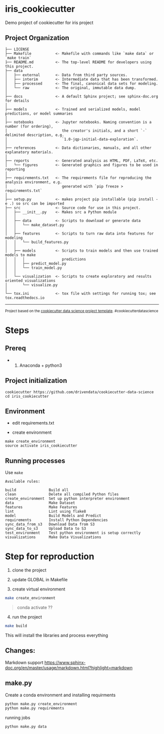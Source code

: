 # iris_cookiecutter

Demo project of cookiecutter for iris project

## Project Organization

    ├── LICENSE
    ├── Makefile           <- Makefile with commands like `make data` or `make train`
    ├── README.md          <- The top-level README for developers using this project.
    ├── data
    │   ├── external       <- Data from third party sources.
    │   ├── interim        <- Intermediate data that has been transformed.
    │   ├── processed      <- The final, canonical data sets for modeling.
    │   └── raw            <- The original, immutable data dump.
    │
    ├── docs               <- A default Sphinx project; see sphinx-doc.org for details
    │
    ├── models             <- Trained and serialized models, model predictions, or model summaries
    │
    ├── notebooks          <- Jupyter notebooks. Naming convention is a number (for ordering),
    │                         the creator's initials, and a short `-` delimited description, e.g.
    │                         `1.0-jqp-initial-data-exploration`.
    │
    ├── references         <- Data dictionaries, manuals, and all other explanatory materials.
    │
    ├── reports            <- Generated analysis as HTML, PDF, LaTeX, etc.
    │   └── figures        <- Generated graphics and figures to be used in reporting
    │
    ├── requirements.txt   <- The requirements file for reproducing the analysis environment, e.g.
    │                         generated with `pip freeze > requirements.txt`
    │
    ├── setup.py           <- makes project pip installable (pip install -e .) so src can be imported
    ├── src                <- Source code for use in this project.
    │   ├── __init__.py    <- Makes src a Python module
    │   │
    │   ├── data           <- Scripts to download or generate data
    │   │   └── make_dataset.py
    │   │
    │   ├── features       <- Scripts to turn raw data into features for modeling
    │   │   └── build_features.py
    │   │
    │   ├── models         <- Scripts to train models and then use trained models to make
    │   │   │                 predictions
    │   │   ├── predict_model.py
    │   │   └── train_model.py
    │   │
    │   └── visualization  <- Scripts to create exploratory and results oriented visualizations
    │       └── visualize.py
    │
    └── tox.ini            <- tox file with settings for running tox; see tox.readthedocs.io

---

<p><small>Project based on the <a target="_blank" href="https://drivendata.github.io/cookiecutter-data-science/">cookiecutter data science project template</a>. #cookiecutterdatascience</small></p>

# Steps

## Prereq

- 1. Anaconda + python3

## Project initialization

```
cookiecutter https://github.com/drivendata/cookiecutter-data-science
cd iris_cookiecutter
```

## Environment

- edit requirements.txt

- create environment

```
make create_environment
source activate iris_cookiecutter

```

## Running processes

Use `make`

```
Available rules:

build               Build all
clean               Delete all compiled Python files
create_environment  Set up python interpreter environment
data                Make Dataset
features            Make Features
lint                Lint using flake8
model               Build Models and Predict
requirements        Install Python Dependencies
sync_data_from_s3   Download Data from S3
sync_data_to_s3     Upload Data to S3
test_environment    Test python environment is setup correctly
visualizations      Make Data Visualizations
```

# Step for reproduction

1. clone the project
2. update GLOBAL in Makefile

3. create virtual environment

```bash
make create_environment
```

> conda activate ??

4. run the project

```bash
make build
```

This will install the libraries and process everything

## Changes:

Markdown support
https://www.sphinx-doc.org/en/master/usage/markdown.html?highlight=markdown

## make.py

Create a conda environment and installing requirments

```bash
python make.py create_environment
python make.py requirements
```

running jobs

```bash
python make.py data
```